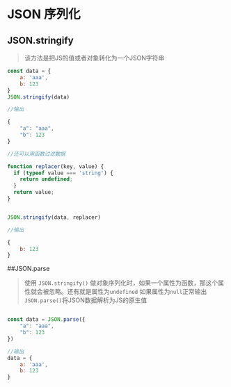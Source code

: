 # JSON 序列化

## JSON.stringify

>该方法是把JS的值或者对象转化为一个JSON字符串

```js
const data = {
	a: 'aaa',
	b: 123
}
JSON.stringify(data)

//输出

{
	"a": "aaa",
	"b": 123	
}

//还可以用函数过滤数据

function replacer(key, value) {
  if (typeof value === 'string') {
    return undefined;
  }
  return value;
} 


JSON.stringify(data, replacer)

//输出

{
	b: 123
}
```


##JSON.parse

>使用 `JSON.stringify()` 做对象序列化时，如果一个属性为函数，那这个属性就会被忽略。还有就是属性为```undefined``` 如果属性为```null```正常输出  
>```JSON.parse()```将JSON数据解析为JS的原生值

```js

const data = JSON.parse({
	"a": "aaa",
	"b": 123	
})

//输出
data = {
	a: 'aaa',
	b: 123
}
```

